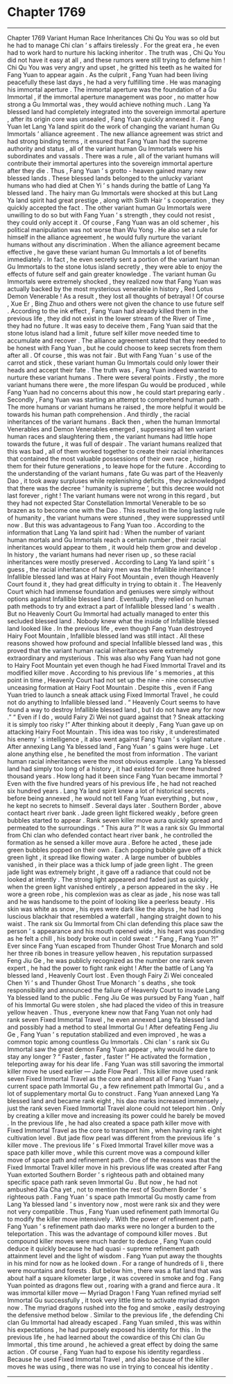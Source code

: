 
# Chapter 1769


---

Chapter 1769 Variant Human Race Inheritances
Chi Qu You was so old but he had to manage Chi clan ’ s affairs tirelessly . For the great era , he even had to work hard to nurture his lacking inheritor .
The truth was , Chi Qu You did not have it easy at all , and these rumors were still trying to defame him !
Chi Qu You was very angry and upset , he gritted his teeth as he waited for Fang Yuan to appear again .
As the culprit , Fang Yuan had been living peacefully these last days , he had a very fulfilling time .
He was managing his immortal aperture .
The immortal aperture was the foundation of a Gu Immortal , if the immortal aperture management was poor , no matter how strong a Gu Immortal was , they would achieve nothing much .
Lang Ya blessed land had completely integrated into the sovereign immortal aperture , after its origin core was unsealed , Fang Yuan quickly annexed it .
Fang Yuan let Lang Ya land spirit do the work of changing the variant human Gu Immortals ’ alliance agreement . The new alliance agreement was strict and had strong binding terms , it ensured that Fang Yuan had the supreme authority and status , all of the variant human Gu Immortals were his subordinates and vassals .
There was a rule , all of the variant humans will contribute their immortal apertures into the sovereign immortal aperture after they die .
Thus , Fang Yuan ’ s grotto - heaven gained many new blessed lands . These blessed lands belonged to the unlucky variant humans who had died at Chen Yi ’ s hands during the battle of Lang Ya blessed land .
The hairy man Gu Immortals were shocked at this but Lang Ya land spirit had great prestige , along with Sixth Hair ’ s cooperation , they quickly accepted the fact .
The other variant human Gu Immortals were unwilling to do so but with Fang Yuan ’ s strength , they could not resist , they could only accept it .
Of course , Fang Yuan was an old schemer , his political manipulation was not worse than Wu Yong .
He also set a rule for himself in the alliance agreement , he would fully nurture the variant humans without any discrimination . When the alliance agreement became effective , he gave these variant human Gu Immortals a lot of benefits immediately .
In fact , he even secretly sent a portion of the variant human Gu Immortals to the stone lotus island secretly , they were able to enjoy the effects of future self and gain greater knowledge .
The variant human Gu Immortals were extremely shocked , they realized now that Fang Yuan was actually backed by the most mysterious venerable in history , Red Lotus Demon Venerable !
As a result , they lost all thoughts of betrayal !
Of course , Xue Er , Bing Zhuo and others were not given the chance to use future self . According to the ink effect , Fang Yuan had already killed them in the previous life , they did not exist in the lower stream of the River of Time , they had no future .
It was easy to deceive them , Fang Yuan said that the stone lotus island had a limit , future self killer move needed time to accumulate and recover .
The alliance agreement stated that they needed to be honest with Fang Yuan , but he could choose to keep secrets from them after all .
Of course , this was not fair .
But with Fang Yuan ’ s use of the carrot and stick , these variant human Gu Immortals could only lower their heads and accept their fate .
The truth was , Fang Yuan indeed wanted to nurture these variant humans .
There were several points .
Firstly , the more variant humans there were , the more lifespan Gu would be produced , while Fang Yuan had no concerns about this now , he could start preparing early .
Secondly , Fang Yuan was starting an attempt to comprehend human path . The more humans or variant humans he raised , the more helpful it would be towards his human path comprehension .
And thirdly , the racial inheritances of the variant humans .
Back then , when the human Immortal Venerables and Demon Venerables emerged , suppressing all ten variant human races and slaughtering them , the variant humans had little hope towards the future , it was full of despair . The variant humans realized that this was bad , all of them worked together to create their racial inheritances that contained the most valuable possessions of their own race , hiding them for their future generations , to leave hope for the future .
According to the understanding of the variant humans , fate Gu was part of the Heavenly Dao , it took away surpluses while replenishing deficits , they acknowledged that there was the decree ‘ humanity is supreme ’, but this decree would not last forever , right !
The variant humans were not wrong in this regard , but they had not expected Star Constellation Immortal Venerable to be so brazen as to become one with the Dao .
This resulted in the long lasting rule of humanity , the variant humans were stunned , they were suppressed until now .
But this was advantageous to Fang Yuan too .
According to the information that Lang Ya land spirit had :
When the number of variant human mortals and Gu Immortals reach a certain number , their racial inheritances would appear to them , it would help them grow and develop .
In history , the variant humans had never risen up , so these racial inheritances were mostly preserved .
According to Lang Ya land spirit ’ s guess , the racial inheritance of hairy men was the Infallible inheritance !
Infallible blessed land was at Hairy Foot Mountain , even though Heavenly Court found it , they had great difficulty in trying to obtain it . The Heavenly Court which had immense foundation and geniuses were simply without options against Infallible blessed land .
Eventually , they relied on human path methods to try and extract a part of Infallible blessed land ’ s wealth . But no Heavenly Court Gu Immortal had actually managed to enter this secluded blessed land . Nobody knew what the inside of Infallible blessed land looked like .
In the previous life , even though Fang Yuan destroyed Hairy Foot Mountain , Infallible blessed land was still intact .
All these reasons showed how profound and special Infallible blessed land was , this proved that the variant human racial inheritances were extremely extraordinary and mysterious .
This was also why Fang Yuan had not gone to Hairy Foot Mountain yet even though he had Fixed Immortal Travel and its modified killer move .
According to his previous life ’ s memories , at this point in time , Heavenly Court had not set up the nine - nine consecutive unceasing formation at Hairy Foot Mountain .
Despite this , even if Fang Yuan tried to launch a sneak attack using Fixed Immortal Travel , he could not do anything to Infallible blessed land .
“ Heavenly Court seems to have found a way to destroy Infallible blessed land , but I do not have any for now .”
“ Even if I do , would Fairy Zi Wei not guard against that ? Sneak attacking it is simply too risky !”
After thinking about it deeply , Fang Yuan gave up on attacking Hairy Foot Mountain .
This idea was too risky , it underestimated his enemy ’ s intelligence , it also went against Fang Yuan ’ s vigilant nature .
After annexing Lang Ya blessed land , Fang Yuan ’ s gains were huge .
Let alone anything else , he benefited the most from information .
The variant human racial inheritances were the most obvious example .
Lang Ya blessed land had simply too long of a history , it had existed for over three hundred thousand years .
How long had it been since Fang Yuan became immortal ? Even with the five hundred years of his previous life , he had not reached six hundred years .
Lang Ya land spirit knew a lot of historical secrets , before being annexed , he would not tell Fang Yuan everything , but now , he kept no secrets to himself .
Several days later .
Southern Border , above contact heart river bank .
Jade green light flickered weakly , before green bubbles started to appear .
Rank seven killer move aura quickly spread and permeated to the surroundings .
“ This aura ?” It was a rank six Gu Immortal from Chi clan who defended contact heart river bank , he controlled the formation as he sensed a killer move aura .
Before he acted , these jade green bubbles popped on their own .
Each popping bubble gave off a thick green light , it spread like flowing water .
A large number of bubbles vanished , in their place was a thick lump of jade green light .
The green jade light was extremely bright , it gave off a radiance that could not be looked at intently .
The strong light appeared and faded just as quickly , when the green light vanished entirely , a person appeared in the sky .
He wore a green robe , his complexion was as clear as jade , his nose was tall and he was handsome to the point of looking like a peerless beauty . His skin was white as snow , his eyes were dark like the abyss , he had long luscious blackhair that resembled a waterfall , hanging straight down to his waist .
The rank six Gu Immortal from Chi clan defending this place saw the person ’ s appearance and his mouth opened wide , his heart was pounding as he felt a chill , his body broke out in cold sweat : “ Fang , Fang Yuan ?!”
Ever since Fang Yuan escaped from Thunder Ghost True Monarch and sold her three rib bones in treasure yellow heaven , his reputation surpassed Feng Jiu Ge , he was publicly recognized as the number one rank seven expert , he had the power to fight rank eight !
After the battle of Lang Ya blessed land , Heavenly Court lost . Even though Fairy Zi Wei concealed Chen Yi ’ s and Thunder Ghost True Monarch ’ s deaths , she took responsibility and announced the failure of Heavenly Court to invade Lang Ya blessed land to the public .
Feng Jiu Ge was pursued by Fang Yuan , half of his Immortal Gu were stolen , she had placed the video of this in treasure yellow heaven .
Thus , everyone knew now that Fang Yuan not only had rank seven Fixed Immortal Travel , he even annexed Lang Ya blessed land and possibly had a method to steal Immortal Gu !
After defeating Feng Jiu Ge , Fang Yuan ’ s reputation stabilized and even improved , he was a common topic among countless Gu Immortals .
Chi clan ’ s rank six Gu Immortal saw the great demon Fang Yuan appear , why would he dare to stay any longer ?
“ Faster , faster , faster !” He activated the formation , teleporting away for his dear life .
Fang Yuan was still savoring the immortal killer move he used earlier — Jade Flow Pearl .
This killer move used rank seven Fixed Immortal Travel as the core and almost all of Fang Yuan ’ s current space path Immortal Gu , a few refinement path Immortal Gu , and a lot of supplementary mortal Gu to construct .
Fang Yuan annexed Lang Ya blessed land and became rank eight , his dao marks increased immensely , just the rank seven Fixed Immortal Travel alone could not teleport him . Only by creating a killer move and increasing its power could he barely be moved .
In the previous life , he had also created a space path killer move with Fixed Immortal Travel as the core to transport him , when having rank eight cultivation level .
But jade flow pearl was different from the previous life ’ s killer move .
The previous life ’ s Fixed Immortal Travel killer move was a space path killer move , while this current move was a compound killer move of space path and refinement path .
One of the reasons was that the Fixed Immortal Travel killer move in his previous life was created after Fang Yuan extorted Southern Border ’ s righteous path and obtained many specific space path rank seven Immortal Gu . But now , he had not ambushed Xia Cha yet , not to mention the rest of Southern Border ’ s righteous path .
Fang Yuan ’ s space path Immortal Gu mostly came from Lang Ya blessed land ’ s inventory now , most were rank six and they were not very compatible .
Thus , Fang Yuan used refinement path Immortal Gu to modify the killer move intensively .
With the power of refinement path , Fang Yuan ’ s refinement path dao marks were no longer a burden to the teleportation .
This was the advantage of compound killer moves .
But compound killer moves were much harder to deduce , Fang Yuan could deduce it quickly because he had quasi - supreme refinement path attainment level and the light of wisdom .
Fang Yuan put away the thoughts in his mind for now as he looked down .
For a range of hundreds of li , there were mountains and forests . But below him , there was a flat land that was about half a square kilometer large , it was covered in smoke and fog .
Fang Yuan pointed as dragons flew out , roaring with a grand and fierce aura .
It was immortal killer move — Myriad Dragon !
Fang Yuan refined myriad self Immortal Gu successfully , it took very little time to activate myriad dragon now .
The myriad dragons rushed into the fog and smoke , easily destroying the defensive method below .
Similar to the previous life , the defending Chi clan Gu Immortal had already escaped .
Fang Yuan smiled , this was within his expectations , he had purposely exposed his identity for this .
In the previous life , he had learned about the cowardice of this Chi clan Gu Immortal , this time around , he achieved a great effect by doing the same action .
Of course , Fang Yuan had to expose his identity regardless .
Because he used Fixed Immortal Travel , and also because of the killer moves he was using , there was no use in trying to conceal his identity .

---

